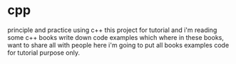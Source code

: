 # cpp
principle and practice using c++
this project for tutorial and i'm reading some c++ books write down code examples which where in these books, want to share all with people
here i'm going to put all books examples code for tutorial purpose only.
